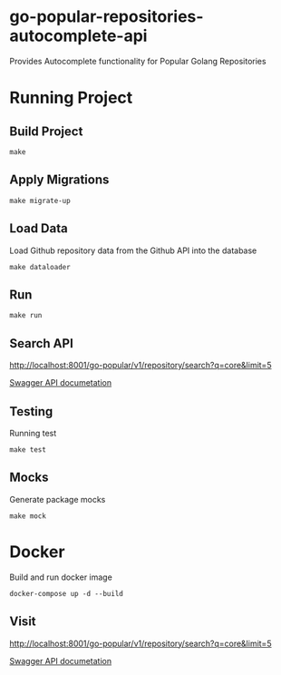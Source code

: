 # go-popular-repositories-autocomplete-api
Provides Autocomplete functionality for Popular Golang Repositories 


# Running Project
## Build Project
```
make
```

## Apply Migrations
```
make migrate-up
```

## Load Data
Load Github repository data from the Github API into the database
```
make dataloader
```

## Run
```
make run
```

## Search API
[http://localhost:8001/go-popular/v1/repository/search?q=core&limit=5](http://localhost:8001/go-popular/v1/repository/search?q=core&limit=5)

[Swagger API documetation](http://localhost:8001/go-popular/v1/swagger/index.html)

## Testing
Running test
```
make test
```

## Mocks
Generate package mocks
```
make mock
```

# Docker
Build and run docker image
```
docker-compose up -d --build
```

## Visit
[http://localhost:8001/go-popular/v1/repository/search?q=core&limit=5](http://localhost:8001/go-popular/v1/repository/search?q=core&limit=5)

[Swagger API documetation](http://localhost:8001/go-popular/v1/swagger/index.html)
